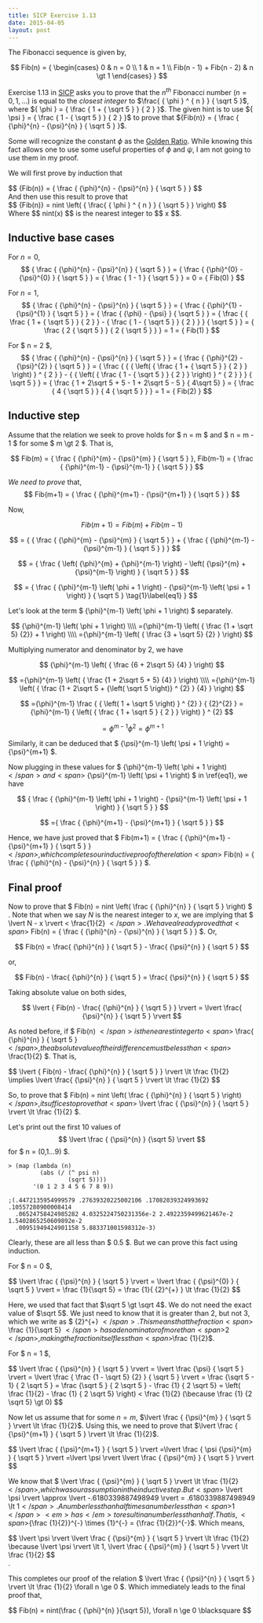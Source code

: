 ```yaml
---
title: SICP Exercise 1.13
date: 2015-04-05
layout: post
---
```


The Fibonacci sequence is given by,

$$
Fib(n) = {
   \begin{cases}
    0 & n = 0 \\
    1 & n = 1 \\
    Fib(n - 1) + Fib(n - 2) & n \gt 1
   \end{cases}
}
$$

Exercise 1.13 in [SICP][1] asks you to prove that the <span>$n^{th}$</span> Fibonacci number
<span>$(n = 0, 1,...)$</span> is equal to the <em>closest integer</em> to
<span>$\frac{ { \phi } ^ { n } } { \sqrt 5 }$</span>, where <span>${ \phi } = { \frac { 1 + { \sqrt 5 } } { 2 } }$</span>.
The given hint is to use <span>${ \psi } = { \frac { 1 - { \sqrt 5 } } { 2 } }$</span> to
prove that <span>${Fib(n)} = { \frac { {\phi}^{n} - {\psi}^{n} } { \sqrt 5 } }$</span>.

Some will recognize the constant <span>$\phi$</span> as the [Golden Ratio][2].
While knowing this fact allows one to use some useful properties of
<span>$\phi$</span> and <span>$\psi$</span>, I am not going to use them in my
proof.

We will first prove by induction that 
<div>
$$
{Fib(n)} = { \frac { {\phi}^{n} - {\psi}^{n} } { \sqrt 5 } }
$$
</div>
And then use this result to prove that
<div>
$$
{Fib(n)} = nint \left( { \frac{ { \phi } ^ { n } } { \sqrt 5 } } \right)
$$
</div>
Where <span>$$ nint(x) $$</span> is the nearest integer to <span>$$
x $$</span>.


Inductive base cases
---------------------
For $n = 0$,
$$
{ \frac { {\phi}^{n} - {\psi}^{n} } { \sqrt 5 } }
 = { \frac { {\phi}^{0} - {\psi}^{0} } { \sqrt 5 } } = { \frac { 1 - 1 } { \sqrt 5 } } = 0 = { Fib(0) }
$$

For $n = 1$,
$$
{ \frac { {\phi}^{n} - {\psi}^{n} } { \sqrt 5 } }
 = { \frac { {\phi}^{1} - {\psi}^{1} } { \sqrt 5 } }
 = { \frac { {\phi} - {\psi} } { \sqrt 5 } }
 = { \frac { { \frac { 1 + { \sqrt 5 } } { 2 } } - { \frac { 1 - { \sqrt 5 } } { 2 } } } { \sqrt 5 } }
 = { \frac { 2 { \sqrt 5 } } { 2 { \sqrt 5 } } }
 = 1 = { Fib(1) }
$$

For $ n = 2 $,
$$
{ \frac { {\phi}^{n} - {\psi}^{n} } { \sqrt 5 } }
 = { \frac { {\phi}^{2} - {\psi}^{2} } { \sqrt 5 } }
 = { \frac { { { \left( { \frac { 1 + { \sqrt 5 } } { 2 } } \right) } ^ { 2 } } - 
             { { \left( { \frac { 1 - { \sqrt 5 } } { 2 } } \right) } ^ { 2 } } } { \sqrt 5 } }
 = { \frac { 1 + 2\sqrt 5 + 5 - 1 + 2\sqrt 5 - 5 } { 4\sqrt 5} } 
 = { \frac { 4 { \sqrt 5 } } { 4 { \sqrt 5 } } }
 = 1 = { Fib(2) }
$$

Inductive step
----------------
Assume that the relation we seek to prove holds for <span>$ n = m $</span>
and $ n = m - 1 $ for some $ m \gt 2 $. That is,

$$
Fib(m) = { \frac { {\phi}^{m} - {\psi}^{m} } { \sqrt 5 } },
Fib(m-1) = { \frac { {\phi}^{m-1} - {\psi}^{m-1} } { \sqrt 5 } }
$$

<em>We need to prove</em> that,
$$
Fib(m+1) = { \frac { {\phi}^{m+1} - {\psi}^{m+1} } { \sqrt 5 } }
$$

Now,

$$
Fib(m+1) = Fib(m) + Fib(m-1)
$$

$$
= { { \frac { {\phi}^{m} - {\psi}^{m} } { \sqrt 5 } } + { \frac { {\phi}^{m-1} - {\psi}^{m-1} } { \sqrt 5 } } }
$$

$$
= { \frac { \left( {\phi}^{m} + {\phi}^{m-1} \right) - \left( {\psi}^{m} + {\psi}^{m-1} \right) } { \sqrt 5 } }
$$

$$
= { \frac { {\phi}^{m-1} \left( \phi + 1 \right) - {\psi}^{m-1} \left( \psi + 1 \right) } { \sqrt 5 }  \tag{1}\label{eq1} }
$$

Let's look at the term <span>$ {\phi}^{m-1} \left( \phi + 1 \right) $</span> separately.

$$
{\phi}^{m-1} \left( \phi + 1 \right) \\\\
={\phi}^{m-1} \left( { \frac {1 + \sqrt 5} {2}} + 1 \right) \\\\
={\phi}^{m-1} \left( { \frac {3 + \sqrt 5} {2} } \right)
$$

Multiplying numerator and denominator by <span>$2$</span>, we have

$$
{\phi}^{m-1} \left( { \frac {6 + 2\sqrt 5} {4} } \right)
$$

$$
={\phi}^{m-1} \left( { \frac {1 + 2\sqrt 5 + 5} {4} } \right) \\\\
={\phi}^{m-1} \left( { \frac {1 + 2\sqrt 5 + {\left( \sqrt 5 \right)} ^ {2} } {4} } \right)
$$

$$
={\phi}^{m-1} \frac { { \left( 1 + \sqrt 5 \right) } ^ {2} } { {2}^{2} }
={\phi}^{m-1} { \left( { \frac { 1 + \sqrt 5 } { 2 } } \right) } ^ {2}
$$

$$
={\phi}^{m-1} {\phi}^{2}
={\phi}^{m+1}
$$

Similarly, it can be deduced that <span>$ {\psi}^{m-1} \left( \psi + 1 \right) = {\psi}^{m+1} $</span>.

Now plugging in these values for <span>$ {\phi}^{m-1} \left( \phi + 1 \right) $</span> and <span>$ {\psi}^{m-1} \left( \psi + 1 \right) $</span>  in \ref{eq1}, we have

$$
{ \frac { {\phi}^{m-1} \left( \phi + 1 \right) - {\psi}^{m-1} \left( \psi + 1 \right) } { \sqrt 5 } }
$$

$$
={ \frac { {\phi}^{m+1} - {\psi}^{m+1} } { \sqrt 5 } }
$$

Hence, we have just proved that <span>$ Fib(m+1) = { \frac { {\phi}^{m+1} - {\psi}^{m+1} } { \sqrt 5 } } $</span>, which
completes our inductive proof of the relation <span>$ Fib(n) = { \frac { {\phi}^{n} - {\psi}^{n} } { \sqrt 5 } } $</span>.

Final proof
------------

Now to prove that <span>$ Fib(n) = nint \left( \frac { {\phi}^{n} } { \sqrt 5 } \right) $ </span>.
Note that when we say <span>$N$</span> is the nearest integer to <span>$x$</span>,
we are implying that <span>$ \lvert N - x \rvert < \frac{1}{2} $</span>. We
have already proved that <span>$ Fib(n) = { \frac { {\phi}^{n} - {\psi}^{n} } { \sqrt 5 } } $</span>. Or,

$$
Fib(n) = \frac{ {\phi}^{n} } { \sqrt 5 } - \frac{ {\psi}^{n} } { \sqrt 5 }
$$

or, 

$$
Fib(n) - \frac{ {\phi}^{n} } { \sqrt 5 } = \frac{ {\psi}^{n} } { \sqrt 5 }
$$

Taking absolute value on both sides,

$$
\lvert { Fib(n) - \frac{ {\phi}^{n} } { \sqrt 5 } } \rvert = \lvert \frac{ {\psi}^{n} } { \sqrt 5 } \rvert
$$

As noted before, if <span>$ Fib(n) $</span> is the nearest integer to
<span>$ \frac{ {\phi}^{n} } { \sqrt 5 } $</span>, the absolute value of their
difference must be less than <span>$ \frac{1}{2} $</span>. That is,

<div>
$$
\lvert { Fib(n) - \frac{ {\phi}^{n} } { \sqrt 5 } } \rvert \lt \frac {1}{2} \implies \lvert \frac{ {\psi}^{n} } { \sqrt 5 } \rvert \lt \frac {1}{2}
$$
</div>

So, to prove that <span>$ Fib(n) = nint \left( \frac { {\phi}^{n} } { \sqrt 5 } \right) $</span>, it suffices to prove that
<span>$ \lvert \frac { {\psi}^{n} } { \sqrt 5 } \rvert \lt \frac {1}{2} $</span>.

Let's print out the first 10 values of <span>$$ \lvert \frac { {\psi}^{n} } {\sqrt 5} \rvert $$</span> for
<span>$ n = (0,1...9) $</span>.


    > (map (lambda (n)
             (abs (/ (^ psi n)
                     (sqrt 5))))
           '(0 1 2 3 4 5 6 7 8 9))

    ;(.4472135954999579 .27639320225002106 .17082039324993692 .10557280900008414
      .06524758424985282 4.0325224750231356e-2 2.4922359499621467e-2 1.5402865250609892e-2
      .00951949424901158 5.883371001598312e-3)


Clearly, these are all less than <span>$ 0.5 $</span>. But we can prove this
fact using induction.

For <span>$ n = 0 $</span>, 

<div>
$$
\lvert \frac { {\psi}^{n} } { \sqrt 5 } \rvert 
= \lvert \frac { {\psi}^{0} } { \sqrt 5 } \rvert
= \frac {1}{\sqrt 5}  = \frac {1}{ {2}^{+} } \lt \frac {1}{2} 
$$
</div>

Here, we used that fact that <span>$\sqrt 5 \gt \sqrt 4$</span>. We do not need
the exact value of <span>$\sqrt 5$</span>. We just need to know that it is
greater than 2, but not 3, which we write as <span>$ {2}^{+} $</span>. This means that the
fraction <span>$ \frac {1}{\sqrt 5} $</span> has a denominator of more than
<span>$2$</span>, making the fraction itself less than <span>$\frac {1}{2}$</span>.

For <span>$ n = 1 $</span>,

<div>
$$
\lvert \frac { {\psi}^{n} } { \sqrt 5 } \rvert 
= \lvert \frac {\psi} { \sqrt 5 } \rvert
= \lvert \frac { \frac {1 - \sqrt 5} {2} } { \sqrt 5 } \rvert
= \frac {\sqrt 5 - 1} { 2 \sqrt 5 }
= \frac {\sqrt 5 } { 2 \sqrt 5 } - \frac {1} { 2 \sqrt 5}
= \left( \frac {1}{2} - \frac {1} { 2 \sqrt 5} \right) < \frac {1}{2} (\because \frac {1} {2 \sqrt 5} \gt 0)
$$
</div>

Now let us assume that for some <span>$n = m$</span>, <span>$\lvert \frac { {\psi}^{m} } { \sqrt 5 } \rvert \lt \frac {1}{2}$</span>.
Using this, we need to prove that <span>$\lvert \frac { {\psi}^{m+1} } { \sqrt 5 } \rvert \lt \frac {1}{2}$</span>.

<div>
$$
\lvert \frac { {\psi}^{m+1} } { \sqrt 5 } \rvert
=\lvert \frac { \psi {\psi}^{m} } { \sqrt 5 } \rvert
=\lvert \psi \rvert \lvert \frac { {\psi}^{m} } { \sqrt 5 } \rvert
$$
</div>

We know that <span>$ \lvert \frac { {\psi}^{m} } { \sqrt 5 } \rvert \lt \frac {1}{2} $</span>, which was
our assumption in the inductive step. But <span>$ \lvert \psi \rvert \approx  \lvert -.6180339887498949 \rvert = .6180339887498949 \lt 1$</span>. A number less than half times a number less than <span>$1$</span> <em>has</em> to result in a number less than half. That is, 
<span>${\frac {1}{2}}^{-} \times {1}^{-} = {\frac {1}{2}}^{-}$</span>. Which
means, 
<div>$$
\lvert \psi \rvert \lvert \frac { {\psi}^{m} } { \sqrt 5 } \rvert \lt \frac {1}{2} \because \lvert \psi \rvert \lt 1, \lvert \frac { {\psi}^{m} } { \sqrt 5 } \rvert \lt \frac {1}{2}
$$</div>.

This completes our proof of the relation <span>$ \lvert \frac { {\psi}^{n} } { \sqrt 5 } \rvert \lt \frac {1}{2} \forall n \ge 0 $</span>. Which immediately leads to the final proof that,
<div>$$
Fib(n) = nint(\frac { {\phi}^{n} }{\sqrt 5}), \forall n \ge 0 \blacksquare
$$</div>











[1]: https://mitpress.mit.edu/sicp/
[2]: http://en.wikipedia.org/wiki/Golden_ratio
